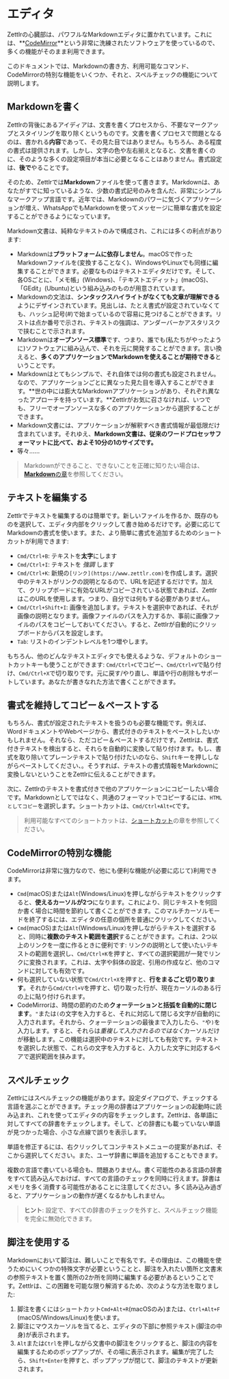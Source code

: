 # エディタ

Zettlrの心臓部は、パワフルなMarkdownエディタに置かれています。これには、**[CodeMirror](https://codemirror.net/)**という非常に洗練されたソフトウェアを使っているので、多くの機能がそのまま利用できます。

このドキュメントでは、Markdownの書き方、利用可能なコマンド、CodeMirrorの特別な機能をいくつか、それと、スペルチェックの機能について説明します。

## Markdownを書く

Zettlrの背後にあるアイディアは、文書を書くプロセスから、不要なマークアップとスタイリングを取り除くというものです。文書を書くプロセスで問題となるのは、書かれる**内容**であって、その見た目ではありません。もちろん、ある程度の書式は提供されます。しかし、文字の色や左右揃えとなると、文書を書くのに、そのような多くの設定項目が本当に必要となることはありません。書式設定は、**後で**やることです。

そのため、Zettlrでは**Markdown**ファイルを使って書きます。Markdownは、あなたがすでに知っているような、少数の書式記号のみを含んだ、非常にシンプルなマークアップ言語です。近年では、Markdownのパワーに気づくアプリケーションが増え、WhatsAppでもMarkdownを使ってメッセージに簡単な書式を設定することができるようになっています。

Markdown文書は、純粋なテキストのみで構成され、これには多くの利点があります:

* Markdownは**プラットフォームに依存しません**。macOSで作ったMarkdownファイルを(変換することなく)、WindowsやLinuxでも同様に編集することができます。必要なものはテキストエディタだけです。そして、各OSごとに、「メモ帳」(Windows)、「テキストエディット」(macOS)、「GEdit」(Ubuntu)という組み込みのものが用意されています。
* Markdownの文法は、**シンタックスハイライトがなくても文章が理解できる**ようにデザインされています。見出しは、たとえ書式が設定されていなくても、ハッシュ記号(#)で始まっているので容易に見つけることができます。リストは点か番号で示され、テキストの強調は、アンダーバーかアスタリスクで挟むことで示されます。
* Markdownは**オープンソース標準**です、つまり、誰でも(私たちがやったように)ソフトウェアに組み込んで、それを元に開発することができます。言い換えると、**多くのアプリケーションでMarkdownを使えることが期待できる**ということです。
* Markdownはとてもシンプルで、それ自体では何の書式も設定されません。なので、アプリケーションごとに異なった見た目を導入することができます。**世の中には膨大なMarkdownアプリケーションがあり、それぞれ異なったアプローチを持っています。**Zettlrがお気に召さなければ、いつでも、フリーでオープンソースな多くのアプリケーションから選択することができます。
* Markdown文書には、アプリケーションが解釈すべき書式情報が最低限だけ含まれています。それゆえ、**Markdown文書は、従来のワードプロセッサフォーマットに比べて、およそ10分の1のサイズです。**
* 等々……

> Markdownができること、できないことを正確に知りたい場合は、[**Markdown**の章](../reference/markdown-basics.md)を参照してください。

## テキストを編集する

Zettlrでテキストを編集するのは簡単です。新しいファイルを作るか、既存のものを選択して、エディタ内部をクリックして書き始めるだけです。必要に応じてMarkdownの書式を使います。また、より簡単に書式を追加するためのショートカットが利用できます:

* `Cmd/Ctrl+B`: テキストを**太字**にします
* `Cmd/Ctrl+I`: テキストを _強調_ します
* `Cmd/Ctrl+K`: 新規の`[リンク](https://www.zettlr.com)`を作成します。選択中のテキストがリンクの説明となるので、URLを記述するだけです。加えて、クリップボードに有効なURLがコピーされている状態であれば、ZettlrはこのURLを使用します。つまり、自分では何もする必要がありません。
* `Cmd/Ctrl+Shift+I`: 画像を追加します。テキストを選択中であれば、それが画像の説明となります。画像ファイルのパスを入力するか、事前に画像ファイルのパスをコピーしておいてください。すると、Zettlrが自動的にクリップボードからパスを設定します。
* `Tab`: リストのインデントレベルを1つ増やします。

もちろん、他のどんなテキストエディタでも使えるような、デフォルトのショートカットキーも使うことができます: `Cmd/Ctrl+C`でコピー、`Cmd/Ctrl+V`で貼り付け、`Cmd/Ctrl+X`で切り取りです。元に戻す/やり直し、単語や行の削除もサポートしています。あなたが書きなれた方法で書くことができます。

## 書式を維持してコピー＆ペーストする

もちろん、書式が設定されたテキストを扱うのも必要な機能です。例えば、WordドキュメントやWebページから、書式付きのテキストをペーストしたいかもしれません。それなら、ただコピー＆ペーストするだけです。Zettlrは、書式付きテキストを検出すると、それらを自動的に変換して貼り付けます。もし、書式を取り除いてプレーンテキストで貼り付けたいのなら、`Shift`キーを押ししながらペーストしてください、。そうすれば、テキストの書式情報をMarkdownに変換しないということをZettlrに伝えることができます。

次に、Zettlrのテキストを書式付きで他のアプリケーションにコピーしたい場合です。Markdownとしてではなく、共通のフォーマットでコピーするには、`HTMLとしてコピー`を選択します。ショートカットは、`Cmd/Ctrl+Alt+C`です。

> 利用可能なすべてのショートカットは、[ショートカット](../reference/shortcuts.md)の章を参照してください。

## CodeMirrorの特別な機能

CodeMirrorは非常に強力なので、他にも便利な機能が(必要に応じて)利用できます。

* `Cmd`(macOS)または`Alt`(Windows/Linux)を押しながらテキストをクリックすると、**使えるカーソルが2つ**になります。これにより、同じテキストを何回か書く場合に時間を節約して書くことができます。このマルチカーソルモードを終了するには、エディタの任意の個所を普通にクリックしてください。
* `Cmd`(macOS)または`Alt`(Windows/Linux)を押しながらテキストを選択すると、同時に**複数のテキスト範囲を選択**することができます。これは、2つ以上のリンクを一度に作るときに便利です: リンクの説明として使いたいテキストの範囲を選択し、`Cmd/Ctrl+K`を押すと、すべての選択範囲が一発でリンクに変換されます。これは、太字や斜体の設定、引用の作成など、他のコマンドに対しても有効です。
* 何も選択していない状態で`Cmd/Ctrl+X`を押すと、**行をまるごと切り取ります**。それから`Cmd/Ctrl+V`を押すと、切り取った行が、現在カーソルのある行の上に貼り付けられます。
* CodeMirrorは、時間の節約のため**クォーテーションと括弧を自動的に閉じます**。`"`または`(`の文字を入力すると、それに対応して閉じる文字が自動的に入力されます。それから、クォーテーションの最後まで入力したら、`"`や`)`を入力します。すると、それらは*重複して入力されるのではなく*カーソルだけが移動します。この機能は選択中のテキストに対しても有効です。テキストを選択した状態で、これらの文字を入力すると、入力した文字に対応するペアで選択範囲を挟みます。

## スペルチェック

Zettlrにはスペルチェックの機能があります。設定ダイアログで、チェックする言語を選ぶことができます。チェック用の辞書はアプリケーションの起動時に読み込まれ、これを使ってエディタの内容をチェックします。Zettlrは、各単語に対してすべての辞書をチェックします。そして、どの辞書にも載っていない単語が見つかった場合、小さな点線で誤りを表示します。

単語を修正するには、右クリックしてコンテキストメニューの提案があれば、そこから選択してください。また、ユーザ辞書に単語を追加することもできます。

複数の言語で書いている場合も、問題ありません。書く可能性のある言語の辞書をすべて読み込んでおけば、すべての言語のチェックを同時に行えます。辞書はメモリを多く消費する可能性があることに注意してください。多く読み込み過ぎると、アプリケーションの動作が遅くなるかもしれません。

> **ヒント**: 設定で、すべての辞書のチェックを外すと、スペルチェック機能を完全に無効化できます。

## 脚注を使用する

Markdownにおいて脚注は、難しいことで有名です。その理由は、この機能を使うためにいくつかの特殊文字が必要ということと、脚注を入れたい箇所と文書末の参照テキストを置く箇所の2か所を同時に編集する必要があるということです。Zettlrは、この困難を可能な限り解消するため、次のような方法を取りました:

1. 脚注を書くにはショートカット`Cmd+Alt+R`(macOSのみ)または、`Ctrl+Alt+F` (macOS/Windows/Linux)を使います。
2. 脚注にマウスカーソルを当てると、エディタの下部に参照テキスト(脚注の中身)が表示されます。
3. `Alt`または`Ctrl`を押しながら文書中の脚注をクリックすると、脚注の内容を編集するためのポップアップが、その場に表示されます。編集が完了したら、`Shift+Enter`を押すと、ポップアップが閉じて、脚注のテキストが更新されます。
